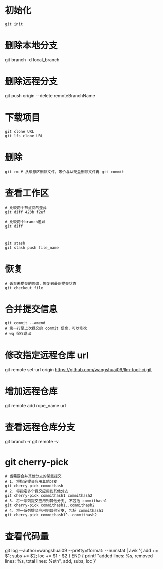 # 初始化
```shell
git init
```

# 删除本地分支
git branch -d local_branch
# 删除远程分支
git push origin --delete remoteBranchName

# 下载项目
```shell
git clone URL
git lfs clone URL
```

# 删除
```shell
git rm # 从缓存区删除文件，等价与从硬盘删除文件再 git commit
```

# 查看工作区
```shell
# 比较两个节点间的差异
git diff 423b f2ef

# 比较两个branch差异
git diff
```

#
```
git stash
git stash push file_name
```

# 恢复
```shell
# 丢弃未提交的修改，恢复到最新提交状态
git checkout file
```

# 合并提交信息
```shell
git commit --amend
# 第一行是上次提交的 commit 信息，可以修改
# wq 保存退出
```

# 修改指定远程仓库 url
git remote set-url origin https://github.com/wangshuai09/llm-tool-ci.git

# 增加远程仓库
git remote add rope_name url

# 查看远程仓库分支
git branch -r
git remote -v

# git cherry-pick
```shell
# 当需要合并其他分支的某些提交
# 1. 将指定提交应用其他分支
git cherry-pick commithash
# 2. 将指定多个提交应用到其他分支
git cherry-pick commithash1 commithash2
# 3. 将一系列提交应用到其他分支, 不包括 commithash1
git cherry-pick commithash1..commithash2
# 4. 将一系列提交应用到其他分支, 包括 commithash1
git cherry-pick commithash1^..commithash2
```

# 查看代码量
git log --author=wangshuai09 --pretty=tformat: --numstat | awk '{ add += $1; subs += $2; loc += $1 - $2 } END { printf "added lines: %s, removed lines: %s, total lines: %s\n", add, subs, loc }'